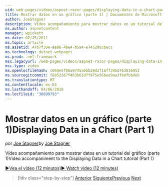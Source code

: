 ```yaml
---
uid: web-pages/videos/aspnet-razor-pages/displaying-data-in-a-chart-part-1
title: Mostrar datos en un gráfico (parte 1) | Documentos de Microsoft
author: JoeStagner
description: Vídeo acompañamiento para mostrar datos en un tutorial del gráfico (parte 1)
ms.author: aspnetcontent
manager: wpickett
ms.date: 02/25/2011
ms.topic: article
ms.assetid: 47b7f30e-ae86-46e4-b5a4-e7452093becc
ms.technology: dotnet-webpages
ms.prod: .net-framework
msc.legacyurl: /web-pages/videos/aspnet-razor-pages/displaying-data-in-a-chart-part-1
msc.type: video
ms.openlocfilehash: c069e5f88a9745a05b26d2f16ff395d763836953
ms.sourcegitcommit: f8852267f463b62d7f975e56bea9aa3f68fbbdeb
ms.translationtype: MT
ms.contentlocale: es-ES
ms.lasthandoff: 04/06/2018
ms.locfileid: "30899793"
---
```

<a name="displaying-data-in-a-chart-part-1"></a><span data-ttu-id="7af24-103">Mostrar datos en un gráfico (parte 1)</span><span class="sxs-lookup"><span data-stu-id="7af24-103">Displaying Data in a Chart (Part 1)</span></span>
====================
<span data-ttu-id="7af24-104">por [Joe Stagner](https://github.com/JoeStagner)</span><span class="sxs-lookup"><span data-stu-id="7af24-104">by [Joe Stagner](https://github.com/JoeStagner)</span></span>

<span data-ttu-id="7af24-105">Vídeo acompañamiento para mostrar datos en un tutorial del gráfico (parte 1)</span><span class="sxs-lookup"><span data-stu-id="7af24-105">Video accompaniment to the Displaying Data in a Chart tutorial (Part 1)</span></span>

[<span data-ttu-id="7af24-106">&#9654;Vea el vídeo (12 minutos)</span><span class="sxs-lookup"><span data-stu-id="7af24-106">&#9654; Watch video (12 minutes)</span></span>](https://channel9.msdn.com/Blogs/ASP-NET-Site-Videos/displaying-data-in-a-chart-part-1)

> [!div class="step-by-step"]
> <span data-ttu-id="7af24-107">[Anterior](displaying-data-in-a-grid.md)
> [Siguiente](displaying-data-in-a-chart-part-2.md)</span><span class="sxs-lookup"><span data-stu-id="7af24-107">[Previous](displaying-data-in-a-grid.md)
[Next](displaying-data-in-a-chart-part-2.md)</span></span>
